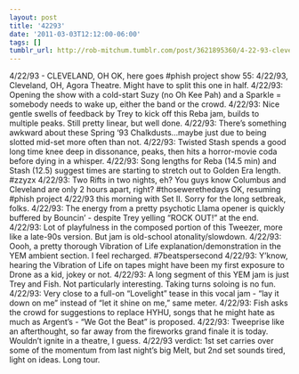 ```yaml
---
layout: post
title: '42293'
date: '2011-03-03T12:12:00-06:00'
tags: []
tumblr_url: http://rob-mitchum.tumblr.com/post/3621895360/4-22-93-cleveland-oh-ok-here-goes-phish
---
```


4/22/93 - CLEVELAND, OH
OK, here goes #phish project show 55: 4/22/93, Cleveland, OH, Agora Theatre. Might have to split this one in half.
4/22/93: Opening the show with a cold-start Suzy (no Oh Kee Pah) and a Sparkle = somebody needs to wake up, either the band or the crowd.
4/22/93: Nice gentle swells of feedback by Trey to kick off this Reba jam, builds to multiple peaks. Still pretty linear, but well done.
4/22/93: There’s something awkward about these Spring ‘93 Chalkdusts…maybe just due to being slotted mid-set more often than not.
4/22/93: Twisted Stash spends a good long time knee deep in dissonance, peaks, then hits a horror-movie coda before dying in a whisper.
4/22/93: Song lengths for Reba (14.5 min) and Stash (12.5) suggest times are starting to stretch out to Golden Era length. #zzyzx
4/22/93: Two Rifts in two nights, eh? You guys know Columbus and Cleveland are only 2 hours apart, right? #thosewerethedays
OK, resuming #phish project 4/22/93 this morning with Set II. Sorry for the long setbreak, folks.
4/22/93: The energy from a pretty psychotic Llama opener is quickly buffered by Bouncin’ - despite Trey yelling “ROCK OUT!” at the end.
4/22/93: Lot of playfulness in the composed portion of this Tweezer, more like a late-90s version. But jam is old-school atonality/slowdown.
4/22/93: Oooh, a pretty thorough Vibration of Life explanation/demonstration in the YEM ambient section. I feel recharged. #7beatspersecond
4/22/93: Y’know, hearing the Vibration of Life on tapes might have been my first exposure to Drone as a kid, jokey or not.
4/22/93: A long segment of this YEM jam is just Trey and Fish. Not particularly interesting. Taking turns soloing is no fun.
4/22/93: Very close to a full-on “Lovelight” tease in this vocal jam - “lay it down on me” instead of “let it shine on me,” same meter.
4/22/93: Fish asks the crowd for suggestions to replace HYHU, songs that he might hate as much as Argent’s - “We Got the Beat” is proposed.
4/22/93: Tweeprise like an afterthought, so far away from the fireworks grand finale it is today. Wouldn’t ignite in a theatre, I guess.
4/22/93 verdict: 1st set carries over some of the momentum from last night’s big Melt, but 2nd set sounds tired, light on ideas. Long tour.
